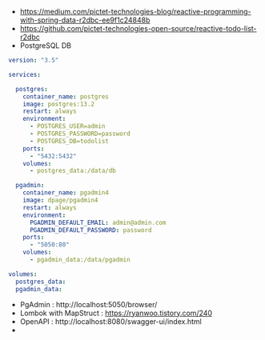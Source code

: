 * https://medium.com/pictet-technologies-blog/reactive-programming-with-spring-data-r2dbc-ee9f1c24848b
* https://github.com/pictet-technologies-open-source/reactive-todo-list-r2dbc
* PostgreSQL DB
```yaml
version: "3.5"

services:

  postgres:
    container_name: postgres
    image: postgres:13.2
    restart: always
    environment:
      - POSTGRES_USER=admin
      - POSTGRES_PASSWORD=password
      - POSTGRES_DB=todolist
    ports:
      - "5432:5432"
    volumes:
      - postgres_data:/data/db

  pgadmin:
    container_name: pgadmin4
    image: dpage/pgadmin4
    restart: always
    environment:
      PGADMIN_DEFAULT_EMAIL: admin@admin.com
      PGADMIN_DEFAULT_PASSWORD: password
    ports:
      - "5050:80"
    volumes:
      - pgadmin_data:/data/pgadmin

volumes:
  postgres_data:
  pgadmin_data:
```
* PgAdmin : http://localhost:5050/browser/
* Lombok with MapStruct : https://ryanwoo.tistory.com/240
* OpenAPI : http://localhost:8080/swagger-ui/index.html
* 